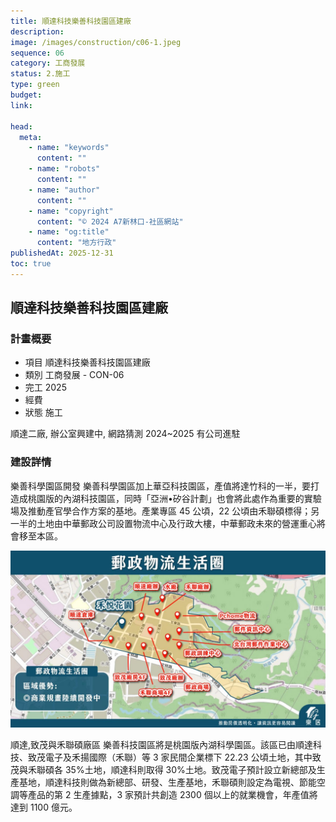 ```yaml
---
title: 順達科技樂善科技園區建廠
description:
image: /images/construction/c06-1.jpeg
sequence: 06
category: 工商發展
status: 2.施工
type: green
budget:
link:

head:
  meta:
    - name: "keywords"
      content: ""
    - name: "robots"
      content: ""
    - name: "author"
      content: ""
    - name: "copyright"
      content: "© 2024 A7新林口-社區網站"
    - name: "og:title"
      content: "地方行政"
publishedAt: 2025-12-31
toc: true
---
```


## 順達科技樂善科技園區建廠

### 計畫概要

- 項目 順達科技樂善科技園區建廠
- 類別 工商發展 - CON-06
- 完工 2025
- 經費
- 狀態 施工

順達二廠, 辦公室興建中, 網路猜測 2024~2025 有公司進駐

### 建設詳情

樂善科學園區開發
樂善科學園區加上華亞科技園區，產值將達竹科的一半，要打造成桃園版的內湖科技園區，同時「亞洲•矽谷計劃」也會將此處作為重要的實驗場及推動產官學合作方案的基地。產業專區 45 公頃，22 公頃由禾聯碩標得；另一半的土地由中華郵政公司設置物流中心及行政大樓，中華郵政未來的營運重心將會移至本區。

![c05-1.jpeg](/images/construction/c05-1.jpeg)

順達,致茂與禾聯碩廠區
樂善科技園區將是桃園版內湖科學園區。該區已由順達科技、致茂電子及禾揚國際（禾聯）等 3 家民間企業標下 22.23 公頃土地，其中致茂與禾聯碩各 35%土地，順達科則取得 30%土地。致茂電子預計設立新總部及生產基地，順達科技則做為新總部、研發、生產基地，禾聯碩則設定為電視、節能空調等產品的第 2 生產據點，3 家預計共創造 2300 個以上的就業機會，年產值將達到 1100 億元。
